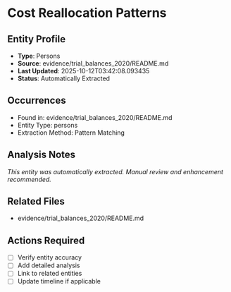 # Cost Reallocation Patterns

## Entity Profile
- **Type**: Persons
- **Source**: evidence/trial_balances_2020/README.md
- **Last Updated**: 2025-10-12T03:42:08.093435
- **Status**: Automatically Extracted

## Occurrences
- Found in: evidence/trial_balances_2020/README.md
- Entity Type: persons
- Extraction Method: Pattern Matching

## Analysis Notes
*This entity was automatically extracted. Manual review and enhancement recommended.*

## Related Files
- evidence/trial_balances_2020/README.md

## Actions Required
- [ ] Verify entity accuracy
- [ ] Add detailed analysis
- [ ] Link to related entities
- [ ] Update timeline if applicable

